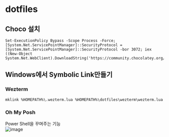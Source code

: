 # dotfiles

## Choco 설치
```shell
Set-ExecutionPolicy Bypass -Scope Process -Force; [System.Net.ServicePointManager]::SecurityProtocol = [System.Net.ServicePointManager]::SecurityProtocol -bor 3072; iex ((New-Object System.Net.WebClient).DownloadString('https://community.chocolatey.org/install.ps1'))
```

## Windows에서 Symbolic Link만들기

### Wezterm

    mklink %HOMEPATH%\.wezterm.lua %HOMEPATH%\dotfiles\wezterm\wezterm.lua


### Oh My Posh

Power Shell을 꾸며주는 기능  
![image](https://github.com/user-attachments/assets/44fb65a3-e240-48f4-91aa-1a7473fd39ab)
